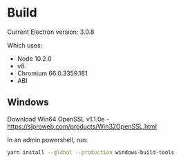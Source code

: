 # Build

Current Electron version: 3.0.8

Which uses:

- Node 10.2.0
- v8
- Chromium 66.0.3359.181
- ABI

## Windows

Download Win64 OpenSSL v1.1.0e - https://slproweb.com/products/Win32OpenSSL.html

In an admin powershell, run:

```bash
yarn install --global --production windows-build-tools
```
